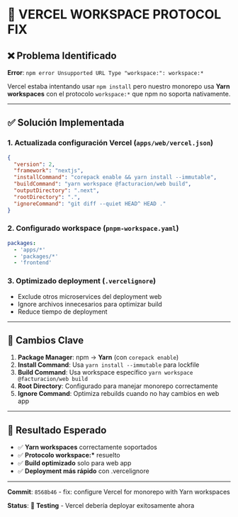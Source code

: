 # 🔧 VERCEL WORKSPACE PROTOCOL FIX

## ❌ **Problema Identificado**

**Error**: `npm error Unsupported URL Type "workspace:": workspace:*`

Vercel estaba intentando usar `npm install` pero nuestro monorepo usa **Yarn workspaces** con el protocolo `workspace:*` que npm no soporta nativamente.

---

## ✅ **Solución Implementada**

### 1. **Actualizada configuración Vercel** (`apps/web/vercel.json`)

```json
{
  "version": 2,
  "framework": "nextjs",
  "installCommand": "corepack enable && yarn install --immutable",
  "buildCommand": "yarn workspace @facturacion/web build",
  "outputDirectory": ".next",
  "rootDirectory": ".",
  "ignoreCommand": "git diff --quiet HEAD^ HEAD ."
}
```

### 2. **Configurado workspace** (`pnpm-workspace.yaml`)

```yaml
packages:
  - 'apps/*'
  - 'packages/*'
  - 'frontend'
```

### 3. **Optimizado deployment** (`.vercelignore`)

- Exclude otros microservices del deployment web
- Ignore archivos innecesarios para optimizar build
- Reduce tiempo de deployment

---

## 🎯 **Cambios Clave**

1. **Package Manager**: npm → **Yarn** (con `corepack enable`)
2. **Install Command**: Usa `yarn install --immutable` para lockfile
3. **Build Command**: Usa workspace específico `yarn workspace @facturacion/web build`
4. **Root Directory**: Configurado para manejar monorepo correctamente
5. **Ignore Command**: Optimiza rebuilds cuando no hay cambios en web app

---

## 🚀 **Resultado Esperado**

- ✅ **Yarn workspaces** correctamente soportados
- ✅ **Protocolo workspace:\*** resuelto
- ✅ **Build optimizado** solo para web app
- ✅ **Deployment más rápido** con .vercelignore

---

**Commit**: `8568b46` - fix: configure Vercel for monorepo with Yarn workspaces

**Status**: 🔄 **Testing** - Vercel debería deployar exitosamente ahora
